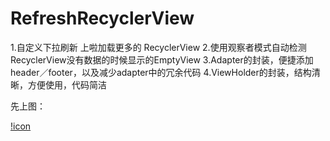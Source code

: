 # RefreshRecyclerView
1.自定义下拉刷新 上啦加载更多的 RecyclerView
2.使用观察者模式自动检测RecyclerView没有数据的时候显示的EmptyView
3.Adapter的封装，便捷添加header／footer，以及减少adapter中的冗余代码
4.ViewHolder的封装，结构清晰，方便使用，代码简洁

先上图：

[!icon](refresh.gif)


